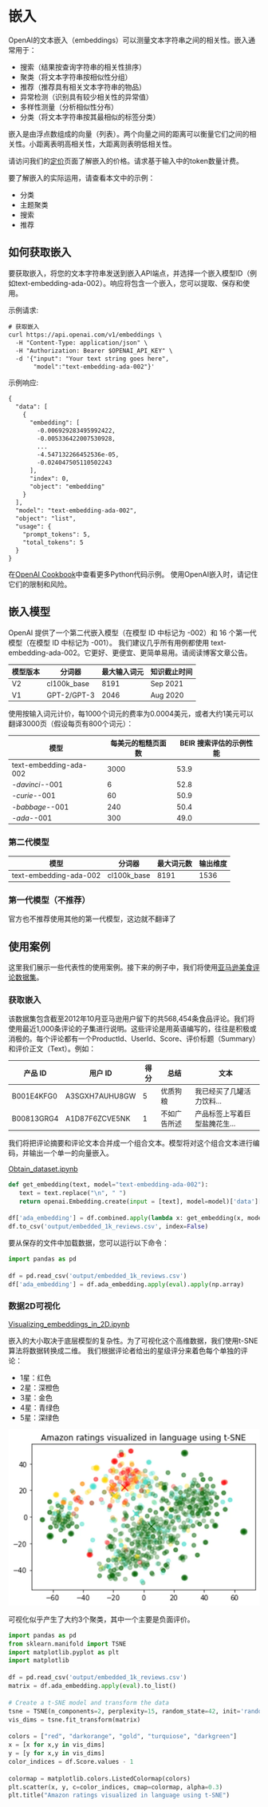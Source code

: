 # 嵌入

OpenAI的文本嵌入（embeddings）可以测量文本字符串之间的相关性。嵌入通常用于：

* 搜索（结果按查询字符串的相关性排序）&#x20;
* 聚类（将文本字符串按相似性分组）&#x20;
* 推荐（推荐具有相关文本字符串的物品）&#x20;
* 异常检测（识别具有较少相关性的异常值）&#x20;
* 多样性测量（分析相似性分布）&#x20;
* 分类（将文本字符串按其最相似的标签分类）&#x20;

嵌入是由浮点数组成的向量（列表）。两个向量之间的距离可以衡量它们之间的相关性。小距离表明高相关性，大距离则表明低相关性。

请访问我们的[定价](https://openai.com/api/pricing/)页面了解嵌入的价格。请求基于输入中的token数量计费。

要了解嵌入的实际运用，请查看本文中的示例：

* 分类&#x20;
* 主题聚类
* 搜索
* 推荐

## 如何获取嵌入&#x20;

要获取嵌入，将您的文本字符串发送到嵌入API端点，并选择一个嵌入模型ID（例如text-embedding-ada-002）。响应将包含一个嵌入，您可以提取、保存和使用。

示例请求:



```shell
# 获取嵌入
curl https://api.openai.com/v1/embeddings \
  -H "Content-Type: application/json" \
  -H "Authorization: Bearer $OPENAI_API_KEY" \
  -d '{"input": "Your text string goes here",
       "model":"text-embedding-ada-002"}'
```

示例响应:

```
{
  "data": [
    {
      "embedding": [
        -0.006929283495992422,
        -0.005336422007530928,
        ...
        -4.547132266452536e-05,
        -0.024047505110502243
      ],
      "index": 0,
      "object": "embedding"
    }
  ],
  "model": "text-embedding-ada-002",
  "object": "list",
  "usage": {
    "prompt_tokens": 5,
    "total_tokens": 5
  }
}
```

在[OpenAI Cookbook](https://github.com/openai/openai-cookbook/)中查看更多Python代码示例。 使用OpenAI嵌入时，请记住它们的限制和风险。

## 嵌入模型

&#x20;OpenAI 提供了一个第二代嵌入模型（在模型 ID 中标记为 -002）和 16 个第一代模型（在模型 ID 中标记为 -001）。 我们建议几乎所有用例都使用 text-embedding-ada-002。它更好、更便宜、更简单易用。请阅读博客文章公告。

| 模型版本 | 分词器          | 最大输入词元 | 知识截止时间   |
| ---- | ------------ | ------ | -------- |
| V2   | cl100k\_base | 8191   | Sep 2021 |
| V1   | GPT-2/GPT-3  | 2046   | Aug 2020 |

使用按输入词元计价，每1000个词元的费率为0.0004美元，或者大约1美元可以翻译3000页（假设每页有800个词元）：

| 模型                     | 每美元的粗糙页面数 | BEIR 搜索评估的示例性能 |
| ---------------------- | --------- | -------------- |
| text-embedding-ada-002 | 3000      | 53.9           |
| _-davinci-_-001        | 6         | 52.8           |
| _-curie-_-001          | 60        | 50.9           |
| _-babbage-_-001        | 240       | 50.4           |
| _-ada-_-001            | 300       | 49.0           |

### 第二代模型

| 模型                     | 分词器          | 最大词元数 | 输出维度 |
| ---------------------- | ------------ | ----- | ---- |
| text-embedding-ada-002 | cl100k\_base | 8191  | 1536 |

### 第一代模型（不推荐）

官方也不推荐使用其他的第一代模型，这边就不翻译了

## 使用案例

这里我们展示一些代表性的使用案例。接下来的例子中，我们将使用[亚马逊美食评论数据集](https://www.kaggle.com/snap/amazon-fine-food-reviews)。

### 获取嵌入

该数据集包含截至2012年10月亚马逊用户留下的共568,454条食品评论。我们将使用最近1,000条评论的子集进行说明。这些评论是用英语编写的，往往是积极或消极的。每个评论都有一个ProductId、UserId、Score、评价标题（Summary）和评价正文（Text）。例如：

| 产品 ID      | 用户 ID          | 得分 | 总结     | 文本               |
| ---------- | -------------- | -- | ------ | ---------------- |
| B001E4KFG0 | A3SGXH7AUHU8GW | 5  | 优质狗粮   | 我已经买了几罐活力饮料...   |
| B00813GRG4 | A1D87F6ZCVE5NK | 1  | 不如广告所述 | 产品标签上写着巨型盐腌花生... |

我们将把评论摘要和评论文本合并成一个组合文本。模型将对这个组合文本进行编码，并输出一个单一的向量嵌入。

[Obtain\_dataset.ipynb](https://github.com/openai/openai-cookbook/blob/main/examples/Obtain\_dataset.ipynb)

```python
def get_embedding(text, model="text-embedding-ada-002"):
   text = text.replace("\n", " ")
   return openai.Embedding.create(input = [text], model=model)['data'][0]['embedding']
 
df['ada_embedding'] = df.combined.apply(lambda x: get_embedding(x, model='text-embedding-ada-002'))
df.to_csv('output/embedded_1k_reviews.csv', index=False)
```

要从保存的文件中加载数据，您可以运行以下命令：

```python
import pandas as pd
 
df = pd.read_csv('output/embedded_1k_reviews.csv')
df['ada_embedding'] = df.ada_embedding.apply(eval).apply(np.array)
```

### 数据2D可视化

[Visualizing\_embeddings\_in\_2D.ipynb](https://github.com/openai/openai-cookbook/blob/main/examples/Visualizing\_embeddings\_in\_2D.ipynb)

嵌入的大小取决于底层模型的复杂性。为了可视化这个高维数据，我们使用t-SNE算法将数据转换成二维。 我们根据评论者给出的星级评分来着色每个单独的评论：&#x20;

* 1星：红色&#x20;
* 2星：深橙色&#x20;
* 3星：金色&#x20;
* 4星：青绿色&#x20;
* 5星：深绿色

![](../.gitbook/assets/image.png)

可视化似乎产生了大约3个聚类，其中一个主要是负面评价。

```python
import pandas as pd
from sklearn.manifold import TSNE
import matplotlib.pyplot as plt
import matplotlib
 
df = pd.read_csv('output/embedded_1k_reviews.csv')
matrix = df.ada_embedding.apply(eval).to_list()
 
# Create a t-SNE model and transform the data
tsne = TSNE(n_components=2, perplexity=15, random_state=42, init='random', learning_rate=200)
vis_dims = tsne.fit_transform(matrix)
 
colors = ["red", "darkorange", "gold", "turquiose", "darkgreen"]
x = [x for x,y in vis_dims]
y = [y for x,y in vis_dims]
color_indices = df.Score.values - 1
 
colormap = matplotlib.colors.ListedColormap(colors)
plt.scatter(x, y, c=color_indices, cmap=colormap, alpha=0.3)
plt.title("Amazon ratings visualized in language using t-SNE")
```

